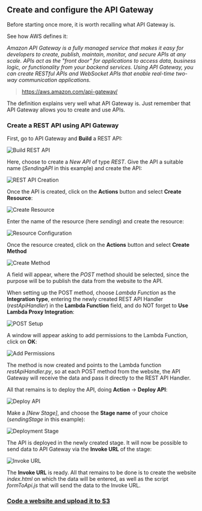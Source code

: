 ## Create and configure the API Gateway

Before starting once more, it is worth recalling what API Gateway is.

See how AWS defines it:

*Amazon API Gateway is a fully managed service that makes it easy for developers to create, publish, maintain, monitor, and secure APIs at any scale. APIs act as the "front door" for applications to access data, business logic, or functionality from your backend services. Using API Gateway, you can create RESTful APIs and WebSocket APIs that enable real-time two-way communication applications.*

> https://aws.amazon.com/api-gateway/

The definition explains very well what API Gateway is. Just remember that API Gateway allows you to create and use APIs.

### Create a REST API using API Gateway

First, go to API Gateway and **Build** a REST API:

![Build REST API](images/build-rest-api.png ':size=200')

Here, choose to create a *New API* of type *REST*. Give the API a suitable name (*SendingAPI* in this example) and create the API:

![REST API Creation](images/rest-api-creation.png ':size=900')

Once the API is created, click on the **Actions** button and select **Create Resource**:

![Create Resource](images/create-resource.png ':size=200')

Enter the name of the resource (here *sending*) and create the resource:

![Resource Configuration](images/resource-configuration.png ':size=700')

Once the resource created, click on the **Actions** button and select **Create Method**

![Create Method](images/create-method.png ':size=200')

A field will appear, where the *POST* method should be selected, since the purpose will be to publish the data from the website to the API.

When setting up the POST method, choose *Lambda Function* as the **Integration type**, entering the newly created REST API Handler (*restApiHandler*) in the **Lambda Function** field, and do NOT forget to **Use Lambda Proxy Integration**:

![POST Setup](images/post-setup.png ':size=700')

A window will appear asking to add permissions to the Lambda Function, click on **OK**:

![Add Permissions](images/add-permissions.png ':size=700')

The method is now created and points to the Lambda function *restApiHandler.py*, so at each POST method from the website, the API Gateway will receive the data and pass it directly to the REST API Handler. 

All that remains is to deploy the API, doing **Action** -> **Deploy API**:

![Deploy API](images/deploy-api.png ':size=200')

Make a *[New Stage]*, and choose the **Stage name** of your choice (*sendingStage* in this example):

![Deployment Stage](images/deployment-stage.png ':size=500')

The API is deployed in the newly created stage. It will now be possible to send data to API Gateway via the **Invoke URL** of the stage:

![Invoke URL](images/invoke-url.png ':size=1000')

The **Invoke URL** is ready. All that remains to be done is to create the website *index.html* on which the data will be entered, as well as the script *formToApi.js* that will send the data to the Invoke URL.

### [Code a website and upload it to S3](/projects/project-2/part-9/README.md)